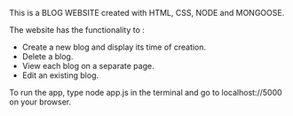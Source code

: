 This is a BLOG WEBSITE created with HTML, CSS, NODE and MONGOOSE.

The website has the functionality to :
 - Create a new blog and display its time of creation.
 - Delete a blog.
 - View each blog on a separate page.
 - Edit an existing blog.


To run the app, type node app.js in the terminal and go to localhost://5000 on your browser.
